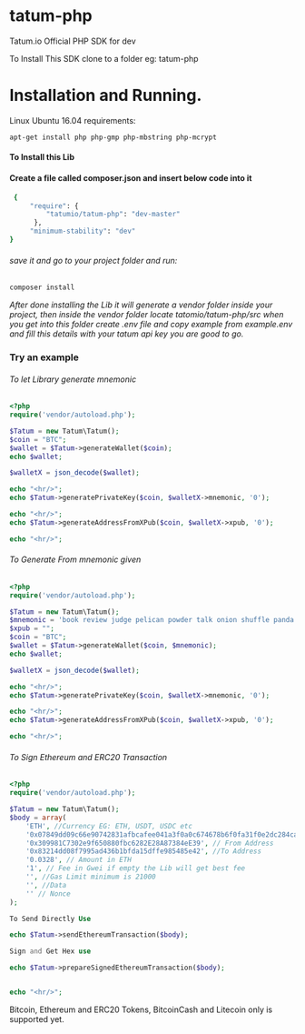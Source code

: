 # tatum-php
Tatum.io Official PHP SDK for dev

To Install This SDK clone to a folder eg: tatum-php

<h1>Installation and Running.</h1>
Linux Ubuntu 16.04 requirements:

```linux
apt-get install php php-gmp php-mbstring php-mcrypt
```

<h4> To Install this Lib</h4>
<h4> Create a file called <b>composer.json</b> and insert below code into it</h4>

```bash
 {
     "require": {
         "tatumio/tatum-php": "dev-master"
      },
     "minimum-stability": "dev"
}
 ```

 <h6>save it and go to your project folder and run:</h6>

```bash
composer install
 ```
 
 <i>After done installing the Lib it will generate a vendor folder inside your project, then inside the vendor folder locate tatomio/tatum-php/src when you get into this folder create .env file and copy example from example.env and fill this details with your tatum api key you are good to go.
 </i>

<h3>Try an example</h3>

<h6>To let Library generate mnemonic</h6>

```php
<?php
require('vendor/autoload.php');

$Tatum = new Tatum\Tatum();
$coin = "BTC";
$wallet = $Tatum->generateWallet($coin); 
echo $wallet;

$walletX = json_decode($wallet);

echo "<hr/>";
echo $Tatum->generatePrivateKey($coin, $walletX->mnemonic, '0');

echo "<hr/>";
echo $Tatum->generateAddressFromXPub($coin, $walletX->xpub, '0');

echo "<hr/>";
```

<h6>To Generate From mnemonic given</h6>

```php
<?php
require('vendor/autoload.php');

$Tatum = new Tatum\Tatum();
$mnemonic = 'book review judge pelican powder talk onion shuffle panda foot scheme rail rather pond logic private month sure harsh leader double zero pave happy';
$xpub = "";
$coin = "BTC";
$wallet = $Tatum->generateWallet($coin, $mnemonic); 
echo $wallet;

$walletX = json_decode($wallet);

echo "<hr/>";
echo $Tatum->generatePrivateKey($coin, $walletX->mnemonic, '0');

echo "<hr/>";
echo $Tatum->generateAddressFromXPub($coin, $walletX->xpub, '0');

echo "<hr/>";
```

<h6>To Sign Ethereum and ERC20 Transaction</h6>

```php
<?php
require('vendor/autoload.php');

$Tatum = new Tatum\Tatum();
$body = array(
    'ETH', //Currency EG: ETH, USDT, USDC etc
    '0x07849dd09c66e90742831afbcafee041a3f0a0c674678b6f0fa31f0e2dc284ca', //Private Key Wif
    '0x309981C7302e9f650880fbc6282E28A87384eE39', // From Address
    '0x83214dd08f7995ad436b1bfda15dffe985485e42', //To Address
    '0.0328', // Amount in ETH
    '1', // Fee in Gwei if empty the Lib will get best fee
    '', //Gas Limit minimum is 21000
    '', //Data
    '' // Nonce
);

To Send Directly Use

echo $Tatum->sendEthereumTransaction($body);

Sign and Get Hex use 

echo $Tatum->prepareSignedEthereumTransaction($body);


echo "<hr/>";
```

Bitcoin, Ethereum and ERC20 Tokens, BitcoinCash and Litecoin only is supported yet.